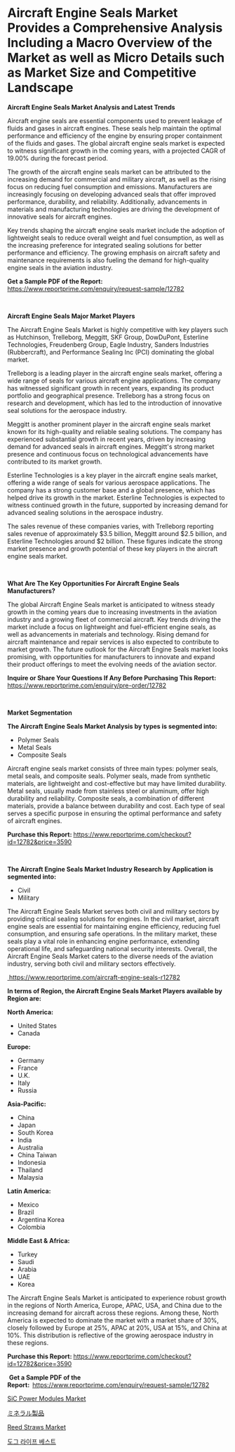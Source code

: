 <p><h1>Aircraft Engine Seals Market Provides a Comprehensive Analysis Including a Macro Overview of the Market as well as Micro Details such as Market Size and Competitive Landscape</h1></p><p><strong>Aircraft Engine Seals Market Analysis and Latest Trends</strong></p>
<p><p>Aircraft engine seals are essential components used to prevent leakage of fluids and gases in aircraft engines. These seals help maintain the optimal performance and efficiency of the engine by ensuring proper containment of the fluids and gases. The global aircraft engine seals market is expected to witness significant growth in the coming years, with a projected CAGR of 19.00% during the forecast period.</p><p>The growth of the aircraft engine seals market can be attributed to the increasing demand for commercial and military aircraft, as well as the rising focus on reducing fuel consumption and emissions. Manufacturers are increasingly focusing on developing advanced seals that offer improved performance, durability, and reliability. Additionally, advancements in materials and manufacturing technologies are driving the development of innovative seals for aircraft engines.</p><p>Key trends shaping the aircraft engine seals market include the adoption of lightweight seals to reduce overall weight and fuel consumption, as well as the increasing preference for integrated sealing solutions for better performance and efficiency. The growing emphasis on aircraft safety and maintenance requirements is also fueling the demand for high-quality engine seals in the aviation industry.</p></p>
<p><strong>Get a Sample PDF of the Report:&nbsp;</strong> <a href="https://www.reportprime.com/enquiry/request-sample/12782">https://www.reportprime.com/enquiry/request-sample/12782</a></p>
<p>&nbsp;</p>
<p><strong>Aircraft Engine Seals Major Market Players</strong></p>
<p><p>The Aircraft Engine Seals Market is highly competitive with key players such as Hutchinson, Trelleborg, Meggitt, SKF Group, DowDuPont, Esterline Technologies, Freudenberg Group, Eagle Industry, Sanders Industries (Rubbercraft), and Performance Sealing Inc (PCI) dominating the global market.</p><p>Trelleborg is a leading player in the aircraft engine seals market, offering a wide range of seals for various aircraft engine applications. The company has witnessed significant growth in recent years, expanding its product portfolio and geographical presence. Trelleborg has a strong focus on research and development, which has led to the introduction of innovative seal solutions for the aerospace industry.</p><p>Meggitt is another prominent player in the aircraft engine seals market known for its high-quality and reliable sealing solutions. The company has experienced substantial growth in recent years, driven by increasing demand for advanced seals in aircraft engines. Meggitt's strong market presence and continuous focus on technological advancements have contributed to its market growth.</p><p>Esterline Technologies is a key player in the aircraft engine seals market, offering a wide range of seals for various aerospace applications. The company has a strong customer base and a global presence, which has helped drive its growth in the market. Esterline Technologies is expected to witness continued growth in the future, supported by increasing demand for advanced sealing solutions in the aerospace industry.</p><p>The sales revenue of these companies varies, with Trelleborg reporting sales revenue of approximately $3.5 billion, Meggitt around $2.5 billion, and Esterline Technologies around $2 billion. These figures indicate the strong market presence and growth potential of these key players in the aircraft engine seals market.</p></p>
<p>&nbsp;</p>
<p><strong>What Are The Key Opportunities For Aircraft Engine Seals Manufacturers?</strong></p>
<p><p>The global Aircraft Engine Seals market is anticipated to witness steady growth in the coming years due to increasing investments in the aviation industry and a growing fleet of commercial aircraft. Key trends driving the market include a focus on lightweight and fuel-efficient engine seals, as well as advancements in materials and technology. Rising demand for aircraft maintenance and repair services is also expected to contribute to market growth. The future outlook for the Aircraft Engine Seals market looks promising, with opportunities for manufacturers to innovate and expand their product offerings to meet the evolving needs of the aviation sector.</p></p>
<p><strong>Inquire or Share Your Questions If Any Before Purchasing This Report:</strong> <a href="https://www.reportprime.com/enquiry/pre-order/12782">https://www.reportprime.com/enquiry/pre-order/12782</a></p>
<p>&nbsp;</p>
<p><strong>Market Segmentation</strong></p>
<p><strong>The Aircraft Engine Seals Market Analysis by types is segmented into:</strong></p>
<p><ul><li>Polymer Seals</li><li>Metal Seals</li><li>Composite Seals</li></ul></p>
<p><p>Aircraft engine seals market consists of three main types: polymer seals, metal seals, and composite seals. Polymer seals, made from synthetic materials, are lightweight and cost-effective but may have limited durability. Metal seals, usually made from stainless steel or aluminum, offer high durability and reliability. Composite seals, a combination of different materials, provide a balance between durability and cost. Each type of seal serves a specific purpose in ensuring the optimal performance and safety of aircraft engines.</p></p>
<p><strong>Purchase this Report:&nbsp;</strong><a href="https://www.reportprime.com/checkout?id=12782&price=3590">https://www.reportprime.com/checkout?id=12782&price=3590</a></p>
<p>&nbsp;</p>
<p><strong>The Aircraft Engine Seals Market Industry Research by Application is segmented into:</strong></p>
<p><ul><li>Civil</li><li>Military</li></ul></p>
<p><p>The Aircraft Engine Seals Market serves both civil and military sectors by providing critical sealing solutions for engines. In the civil market, aircraft engine seals are essential for maintaining engine efficiency, reducing fuel consumption, and ensuring safe operations. In the military market, these seals play a vital role in enhancing engine performance, extending operational life, and safeguarding national security interests. Overall, the Aircraft Engine Seals Market caters to the diverse needs of the aviation industry, serving both civil and military sectors effectively.</p></p>
<p><a href="https://www.reportprime.com/aircraft-engine-seals-r12782">&nbsp;https://www.reportprime.com/aircraft-engine-seals-r12782</a></p>
<p><strong>In terms of Region, the Aircraft Engine Seals Market Players available by Region are:</strong></p>
<p>
    <p> <strong> North America: </strong>
        <ul>
            <li>United States</li>
            <li>Canada</li>
        </ul>
        </p> 
    <p> <strong> Europe: </strong>
        <ul>
            <li>Germany</li>
            <li>France</li>
            <li>U.K.</li>
            <li>Italy</li>
            <li>Russia</li>
        </ul>
        </p> 
    <p> <strong> Asia-Pacific: </strong>
        <ul>
            <li>China</li>
            <li>Japan</li>
            <li>South Korea</li>
            <li>India</li>
            <li>Australia</li>
            <li>China Taiwan</li>
            <li>Indonesia</li>
            <li>Thailand</li>
            <li>Malaysia</li>
        </ul>
        </p> 
    <p> <strong> Latin America: </strong>
        <ul>
            <li>Mexico</li>
            <li>Brazil</li>
            <li>Argentina Korea</li>
            <li>Colombia</li>
        </ul>
        </p> 
    <p> <strong> Middle East & Africa: </strong>
        <ul>
            <li>Turkey</li>
            <li>Saudi</li>
            <li>Arabia</li>
            <li>UAE</li>
            <li>Korea</li>
        </ul>
    </p>
    </p>
<p><p>The Aircraft Engine Seals Market is anticipated to experience robust growth in the regions of North America, Europe, APAC, USA, and China due to the increasing demand for aircraft across these regions. Among these, North America is expected to dominate the market with a market share of 30%, closely followed by Europe at 25%, APAC at 20%, USA at 15%, and China at 10%. This distribution is reflective of the growing aerospace industry in these regions.</p></p>
<p><strong>Purchase this Report: </strong><a href="https://www.reportprime.com/checkout?id=12782&price=3590">https://www.reportprime.com/checkout?id=12782&price=3590</a></p>
<p>&nbsp;<strong>Get a Sample PDF of the Report:&nbsp;&nbsp;</strong><a href="https://www.reportprime.com/enquiry/request-sample/12782">https://www.reportprime.com/enquiry/request-sample/12782</a></p>
<p><strong></strong></p>
<p><p><a href="https://www.linkedin.com/pulse/sic-power-modules-market-share-evolution-growth-trends-2024-0blof?trackingId=bSICxgbYysm%2FuHesuvZ1fg%3D%3D">SiC Power Modules Market</a></p><p><a href="https://github.com/AaronVargas43/Market-Research-Report-List-1/blob/main/889379275988.md">ミネラル製品</a></p><p><a href="https://www.linkedin.com/pulse/reed-strawsnbspmarket-focuses-market-share-size-projected-forecast-rt2gf?trackingId=btsrgX4hTuHozLT5ndEe0w%3D%3D">Reed Straws Market</a></p><p><a href="https://github.com/sougarounis/Market-Research-Report-List-4/blob/main/750139371917.md">도그 라이프 베스트</a></p></p>